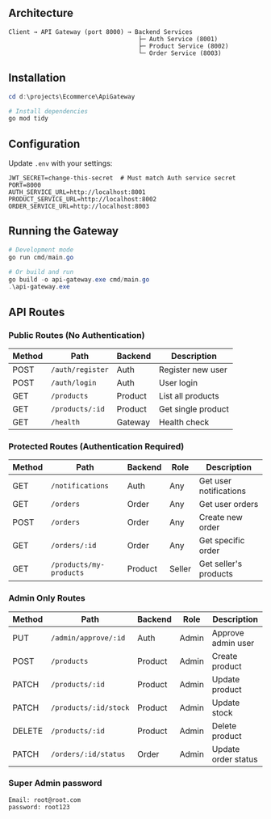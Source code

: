 

## Architecture

```
Client → API Gateway (port 8000) → Backend Services
                                    ├─ Auth Service (8001)
                                    ├─ Product Service (8002)
                                    └─ Order Service (8003)
```

## Installation

```powershell
cd d:\projects\Ecommerce\ApiGateway

# Install dependencies
go mod tidy

```

## Configuration

Update `.env` with your settings:

```env
JWT_SECRET=change-this-secret  # Must match Auth service secret
PORT=8000
AUTH_SERVICE_URL=http://localhost:8001
PRODUCT_SERVICE_URL=http://localhost:8002
ORDER_SERVICE_URL=http://localhost:8003
```

## Running the Gateway

```powershell
# Development mode
go run cmd/main.go

# Or build and run
go build -o api-gateway.exe cmd/main.go
.\api-gateway.exe
```

## API Routes

### Public Routes (No Authentication)

| Method | Path | Backend | Description |
|--------|------|---------|-------------|
| POST | `/auth/register` | Auth | Register new user |
| POST | `/auth/login` | Auth | User login |
| GET | `/products` | Product | List all products |
| GET | `/products/:id` | Product | Get single product |
| GET | `/health` | Gateway | Health check |

### Protected Routes (Authentication Required)

| Method | Path | Backend | Role | Description |
|--------|------|---------|------|-------------|
| GET | `/notifications` | Auth | Any | Get user notifications |
| GET | `/orders` | Order | Any | Get user orders |
| POST | `/orders` | Order | Any | Create new order |
| GET | `/orders/:id` | Order | Any | Get specific order |
| GET | `/products/my-products` | Product | Seller | Get seller's products |

### Admin Only Routes

| Method | Path | Backend | Role | Description |
|--------|------|---------|------|-------------|
| PUT | `/admin/approve/:id` | Auth | Admin | Approve admin user |
| POST | `/products` | Product | Admin | Create product |
| PATCH | `/products/:id` | Product | Admin | Update product |
| PATCH | `/products/:id/stock` | Product | Admin | Update stock |
| DELETE | `/products/:id` | Product | Admin | Delete product |
| PATCH | `/orders/:id/status` | Order | Admin | Update order status |


### Super Admin password
```
Email: root@root.com
password: root123
```
